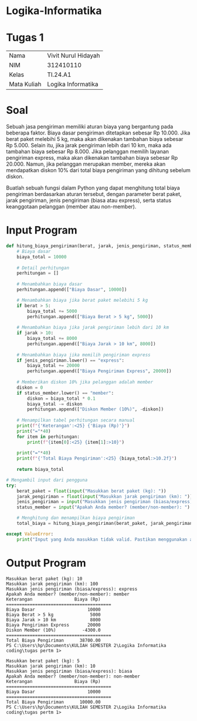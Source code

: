 # Logika-Informatika
# Tugas 1

|                |                    |
| -------------- | ------------------ |
|      Nama    | Vivit Nurul Hidayah |
|      NIM     |      312410110     |
|     Kelas    |      TI.24.A1      |
|  Mata Kuliah | Logika Informatika |

# Soal

Sebuah jasa pengiriman memiliki aturan biaya yang bergantung pada beberapa faktor. Biaya dasar pengiriman ditetapkan sebesar Rp 10.000.
Jika berat paket melebihi 5 kg, maka akan dikenakan tambahan biaya sebesar Rp 5.000. Selain itu, jika jarak pengiriman lebih dari 10 km, maka ada tambahan biaya sebesar Rp 8.000.
Jika pelanggan memilih layanan pengiriman express, maka akan dikenakan tambahan biaya sebesar Rp 20.000. Namun, jika pelanggan merupakan member, mereka akan mendapatkan diskon 10% dari total biaya pengiriman yang dihitung sebelum diskon.

Buatlah sebuah fungsi dalam Python yang dapat menghitung total biaya pengiriman berdasarkan aturan tersebut, dengan parameter berat paket, jarak pengiriman, jenis pengiriman (biasa atau express), serta status keanggotaan pelanggan (member atau non-member).

# Input Program 
```python
def hitung_biaya_pengiriman(berat, jarak, jenis_pengiriman, status_member):
    # Biaya dasar
    biaya_total = 10000
    
    # Detail perhitungan
    perhitungan = []
    
    # Menambahkan biaya dasar
    perhitungan.append(["Biaya Dasar", 10000])

    # Menambahkan biaya jika berat paket melebihi 5 kg
    if berat > 5:
        biaya_total += 5000
        perhitungan.append(["Biaya Berat > 5 kg", 5000])
    
    # Menambahkan biaya jika jarak pengiriman lebih dari 10 km
    if jarak > 10:
        biaya_total += 8000
        perhitungan.append(["Biaya Jarak > 10 km", 8000])
    
    # Menambahkan biaya jika memilih pengiriman express
    if jenis_pengiriman.lower() == "express":
        biaya_total += 20000
        perhitungan.append(["Biaya Pengiriman Express", 20000])
    
    # Memberikan diskon 10% jika pelanggan adalah member
    diskon = 0
    if status_member.lower() == "member":
        diskon = biaya_total * 0.1
        biaya_total -= diskon
        perhitungan.append(["Diskon Member (10%)", -diskon])
    
    # Menampilkan tabel perhitungan secara manual
    print(f"{'Keterangan':<25} {'Biaya (Rp)'}")
    print("="*40)
    for item in perhitungan:
        print(f"{item[0]:<25} {item[1]:>10}")
    
    print("="*40)
    print(f"{'Total Biaya Pengiriman':<25} {biaya_total:>10.2f}")
    
    return biaya_total

# Mengambil input dari pengguna
try:
    berat_paket = float(input("Masukkan berat paket (kg): "))
    jarak_pengiriman = float(input("Masukkan jarak pengiriman (km): "))
    jenis_pengiriman = input("Masukkan jenis pengiriman (biasa/express): ").lower()
    status_member = input("Apakah Anda member? (member/non-member): ").lower()

    # Menghitung dan menampilkan biaya pengiriman
    total_biaya = hitung_biaya_pengiriman(berat_paket, jarak_pengiriman, jenis_pengiriman, status_member)

except ValueError:
    print("Input yang Anda masukkan tidak valid. Pastikan menggunakan angka untuk berat dan jarak.")
```

# Output Program 
```
Masukkan berat paket (kg): 10
Masukkan jarak pengiriman (km): 100
Masukkan jenis pengiriman (biasa/express): express
Apakah Anda member? (member/non-member): member
Keterangan                Biaya (Rp)
========================================
Biaya Dasar                    10000
Biaya Berat > 5 kg              5000
Biaya Jarak > 10 km             8000
Biaya Pengiriman Express       20000
Diskon Member (10%)          -4300.0
========================================
Total Biaya Pengiriman      38700.00
PS C:\Users\hp\Documents\KULIAH SEMESTER 2\Logika Informatika coding\tugas pertm 1>

Masukkan berat paket (kg): 5 
Masukkan jarak pengiriman (km): 10
Masukkan jenis pengiriman (biasa/express): biasa
Apakah Anda member? (member/non-member): non-member
Keterangan                Biaya (Rp)
========================================
Biaya Dasar                    10000
========================================
Total Biaya Pengiriman      10000.00
PS C:\Users\hp\Documents\KULIAH SEMESTER 2\Logika Informatika coding\tugas pertm 1>
```


